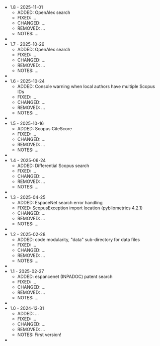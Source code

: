 * 1.8 - 2025-11-01
    * ADDED: OpenAlex search
	* FIXED: ...
	* CHANGED: ...
	* REMOVED: ...
	* NOTES: ...
* 
* 1.7 - 2025-10-26
    * ADDED: OpenAlex search
	* FIXED: ...
	* CHANGED: ...
	* REMOVED: ...
	* NOTES: ...
* 
* 1.6 - 2025-10-24
    * ADDED: Console warning when local authors have multiple Scopus IDs
	* FIXED: ...
	* CHANGED: ...
	* REMOVED: ...
	* NOTES: ...
* 
* 1.5 - 2025-10-16
    * ADDED: Scopus CiteScore
	* FIXED: ...
	* CHANGED: ...
	* REMOVED: ...
	* NOTES: ...
* 
* 1.4 - 2025-06-24
    * ADDED: Differential Scopus search
	* FIXED: ...
	* CHANGED: ...
	* REMOVED: ...
	* NOTES: ...
* 
* 1.3 - 2025-04-25
    * ADDED: EspaceNet search error handling
	* FIXED: ScopusException import location (pybliometrics 4.2.1)
	* CHANGED: ...
	* REMOVED: ...
	* NOTES: ...
* 
* 1.2 - 2025-02-28
    * ADDED: code modularity, "data" sub-directory for data files
	* FIXED: ...
	* CHANGED: ...
	* REMOVED: ...
	* NOTES: ...
* 
* 1.1 - 2025-02-27
    * ADDED: espancenet (INPADOC) patent search
	* FIXED: ...
	* CHANGED: ...
	* REMOVED: ...
	* NOTES: ...
* 
* 1.0 - 2024-12-31
    * ADDED: ...
	* FIXED: ...
	* CHANGED: ...
	* REMOVED: ...
	* NOTES: First version!
* 
